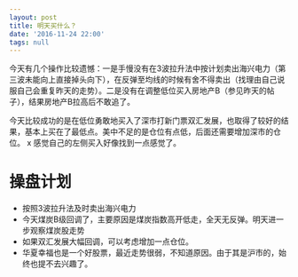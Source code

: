 ```yaml
---
layout: post
title: 明天买什么？
date: '2016-11-24 22:00'
tags: null
---
```


今天有几个操作比较遗憾：一是手慢没有在3波拉升法中按计划卖出海兴电力（第三波未能向上直接掉头向下），在反弹至均线的时候有舍不得卖出（找理由自己说服自己会重复昨天的走势）。二是没有在调整低位买入房地产B（参见昨天的帖子），结果房地产B拉高后不敢追了。

今天比较成功的是在低位勇敢地买入了深市打新门票双汇发展，也取得了较好的结果，基本上买在了最低点。美中不足的是仓位有点低，后面还需要增加深市的仓位。
x
感觉自己的左侧买入好像找到一点感觉了。


# 操盘计划

- 按照3波拉升法及时卖出海兴电力
- 今天煤炭B级回调了，主要原因是煤炭指数高开低走，全天无反弹。明天进一步观察煤炭股走势
- 如果双汇发展大幅回调，可以考虑增加一点仓位。
- 华夏幸福也是一个好股票，最近走势很弱，不知道原因。由于其是沪市的，始终也提不去兴趣了。
